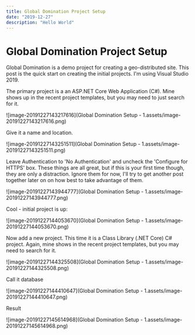 ```yaml
---
title: Global Domination Project Setup
date: "2019-12-27"
description: "Hello World"
---
```

# Global Domination Project Setup

Global Domination is a demo project for creating a geo-distributed site. This post is the quick start on creating the initial projects. I'm using Visual Studio 2019. 

The primary project is a an ASP.NET Core Web Application (C#). Mine shows up in the recent project templates, but you may need to just search for it.

![image-20191227143217616](Global Domination Setup - 1.assets/image-20191227143217616.png)

Give it a name and location.

![image-20191227143251511](Global Domination Setup - 1.assets/image-20191227143251511.png)

Leave Authentication to 'No Authentication' and uncheck the 'Configure for HTTPS' box. These things are all great, but if this is your first time though, they are only a distraction. Ignore them for now, I'll try to get another post together later on on how best to take advantage of them.

![image-20191227143944777](Global Domination Setup - 1.assets/image-20191227143944777.png)

Cool - initial project is up:

![image-20191227144053670](Global Domination Setup - 1.assets/image-20191227144053670.png)

Now add a new project. This time it is a Class Library (.NET Core) C# project. Again, mine shows in the recent project templates, but you may need to search for it.

![image-20191227144325508](Global Domination Setup - 1.assets/image-20191227144325508.png)

Call it database

![image-20191227144410647](Global Domination Setup - 1.assets/image-20191227144410647.png)

Result

![image-20191227145614968](Global Domination Setup - 1.assets/image-20191227145614968.png)